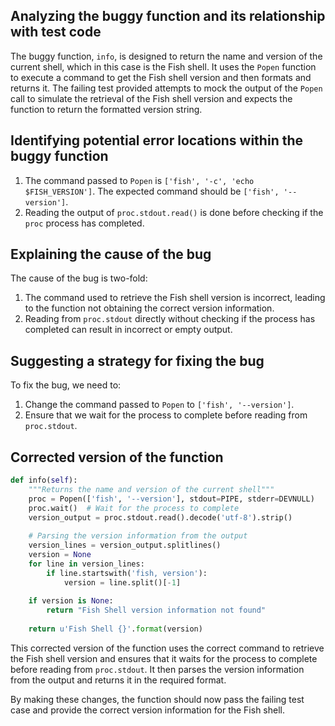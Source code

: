 ## Analyzing the buggy function and its relationship with test code

The buggy function, `info`, is designed to return the name and version of the current shell, which in this case is the Fish shell. It uses the `Popen` function to execute a command to get the Fish shell version and then formats and returns it. The failing test provided attempts to mock the output of the `Popen` call to simulate the retrieval of the Fish shell version and expects the function to return the formatted version string.

## Identifying potential error locations within the buggy function

1. The command passed to `Popen` is `['fish', '-c', 'echo $FISH_VERSION']`. The expected command should be `['fish', '--version']`.
2. Reading the output of `proc.stdout.read()` is done before checking if the `proc` process has completed.

## Explaining the cause of the bug

The cause of the bug is two-fold:
1. The command used to retrieve the Fish shell version is incorrect, leading to the function not obtaining the correct version information.
2. Reading from `proc.stdout` directly without checking if the process has completed can result in incorrect or empty output.

## Suggesting a strategy for fixing the bug

To fix the bug, we need to:
1. Change the command passed to `Popen` to `['fish', '--version']`.
2. Ensure that we wait for the process to complete before reading from `proc.stdout`.

## Corrected version of the function

```python
def info(self):
    """Returns the name and version of the current shell"""
    proc = Popen(['fish', '--version'], stdout=PIPE, stderr=DEVNULL)
    proc.wait()  # Wait for the process to complete
    version_output = proc.stdout.read().decode('utf-8').strip()
    
    # Parsing the version information from the output
    version_lines = version_output.splitlines()
    version = None
    for line in version_lines:
        if line.startswith('fish, version'):
            version = line.split()[-1]
    
    if version is None:
        return "Fish Shell version information not found"
    
    return u'Fish Shell {}'.format(version)
```

This corrected version of the function uses the correct command to retrieve the Fish shell version and ensures that it waits for the process to complete before reading from `proc.stdout`. It then parses the version information from the output and returns it in the required format.

By making these changes, the function should now pass the failing test case and provide the correct version information for the Fish shell.